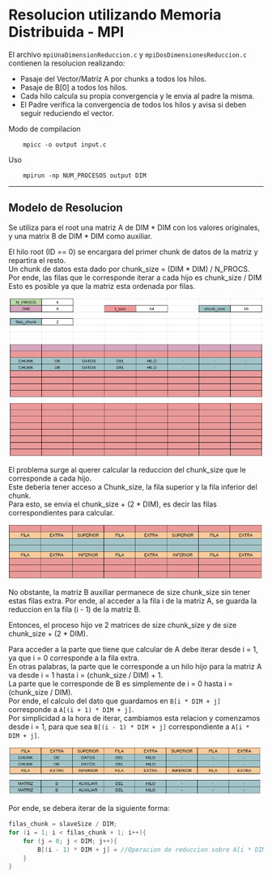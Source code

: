 # Resolucion utilizando Memoria Distribuida - MPI

El archivo `mpiUnaDimensionReduccion.c` y `mpiDosDimensionesReduccion.c` contienen la resolucion realizando:
* Pasaje del Vector/Matriz A por chunks a todos los hilos.
* Pasaje de B[0] a todos los hilos.
* Cada hilo calcula su propia convergencia y le envia al padre la misma.
* El Padre verifica la convergencia de todos los hilos y avisa si deben seguir reduciendo el vector.

Modo de compilacion
```
    mpicc -o output input.c
```

Uso
```
    mpirun -np NUM_PROCESOS output DIM
```

---

## Modelo de Resolucion

Se utiliza para el root una matriz A de DIM * DIM con los valores originales, y una matrix B de DIM * DIM como auxiliar.

El hilo root (ID == 0) se encargara del primer chunk de datos de la matriz y repartira el resto. <br>
Un chunk de datos esta dado por chunk_size = (DIM * DIM) / N_PROCS. <br>
Por ende, las filas que le corresponde iterar a cada hijo es chunk_size / DIM <br>
Esto es posible ya que la matriz esta ordenada por filas. <br>

![picture 3](../images/384fa5909d1521982d34d1d5f79315c1313f36edf9f405887bf2abcac5830e90.png)  


El problema surge al querer calcular la reduccion del chunk_size que le corresponde a cada hijo. <br>
Este deberia tener acceso a Chunk_size, la fila superior y la fila inferior del chunk. <br>
Para esto, se envia el chunk_size + (2 * DIM), es decir las filas correspondientes para calcular. <br>

![picture 2](../images/bfb345207cc757c56d1790e7c374e7946955228152d12673858c6b8e597d9c41.png)  

No obstante, la matriz B auxiliar permanece de size chunk_size sin tener estas filas extra. Por ende, al acceder a la fila i de la matriz A, se guarda la reduccion en la fila (i - 1) de la matriz B. <br>

Entonces, el proceso hijo ve 2 matrices de size chunk_size y de size chunk_size + (2 * DIM). <br>

Para acceder a la parte que tiene que calcular de A debe iterar desde i = 1, ya que i = 0 corresponde a la fila extra. <br>
En otras palabras, la parte que le corresponde a un hilo hijo para la matriz A va desde i = 1 hasta i = (chunk_size / DIM) + 1. <br>
La parte que le corresponde de B es simplemente de i = 0 hasta i = (chunk_size / DIM). <br>
Por ende, el calculo del dato que guardamos en `B[i * DIM + j]` corresponde a `A[(i + 1) * DIM + j]`. <br>
Por simplicidad a la hora de iterar, cambiamos esta relacion y comenzamos desde i = 1, para que sea `B[(i - 1) * DIM + j]` correspondiente a `A[i * DIM + j]`. <br>

![picture 4](../images/f9c38c77e3298e2a3ad6ab1234b26e6825a58f6166c1052812c529204fb964c1.png)  


Por ende, se debera iterar de la siguiente forma:
```c
filas_chunk = slaveSize / DIM;
for (i = 1; i < filas_chunk + 1; i++){
    for (j = 0; j < DIM; j++){
        B[(i - 1) * DIM + j] = //Operacion de reduccion sobre A[i * DIM + j];
    }
}
```